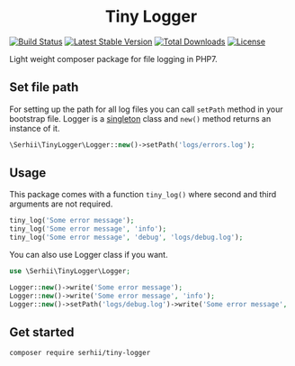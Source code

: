 <h1 align="center">Tiny Logger</h1>

[![Build Status](https://img.shields.io/endpoint.svg?url=https%3A%2F%2Factions-badge.atrox.dev%2FSerhiiCho%2Ftiny-logger%2Fbadge&style=flat)](https://actions-badge.atrox.dev/SerhiiCho/tiny-logger/goto)
[![Latest Stable Version](https://poser.pugx.org/serhii/tiny-logger/v/stable)](https://packagist.org/packages/serhii/tiny-logger)
[![Total Downloads](https://poser.pugx.org/serhii/tiny-logger/downloads)](https://packagist.org/packages/serhii/tiny-logger)
[![License](https://poser.pugx.org/serhii/tiny-logger/license)](https://packagist.org/packages/serhii/tiny-logger)

Light weight composer package for file logging in PHP7.

## Set file path

For setting up the path for all log files you can call `setPath` method in your bootstrap file. Logger is a [singleton](https://en.wikipedia.org/wiki/Singleton_pattern) class and `new()` method returns an instance of it.

```php
\Serhii\TinyLogger\Logger::new()->setPath('logs/errors.log');
```

## Usage

This package comes with a function `tiny_log()` where second and third arguments are not required.

```php
tiny_log('Some error message');
tiny_log('Some error message', 'info');
tiny_log('Some error message', 'debug', 'logs/debug.log');
````

You can also use Logger class if you want.

```php
use \Serhii\TinyLogger\Logger;

Logger::new()->write('Some error message');
Logger::new()->write('Some error message', 'info');
Logger::new()->setPath('logs/debug.log')->write('Some error message', 'debug');
````

## Get started

```bash
composer require serhii/tiny-logger
```